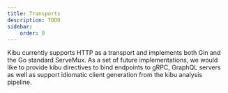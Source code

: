 ```yaml
---
title: Transports
description: TODO
sidebar:
    order: 0
---
```


Kibu currently supports HTTP as a transport and implements both Gin and the Go standard ServeMux.
As a set of future implementations, we would like to provide kibu directives to bind endpoints to gRPC, GraphQL servers as well as support idiomatic client generation from the kibu analysis pipeline.